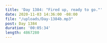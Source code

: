 ```yaml
---
title: 'Day 1384: "Fired up, ready to go."'
date: 2020-11-03 14:36:00 -08:00
file: "/uploads/Day-1384b.mp3"
post: Day 1384
duration: '00:05:34'
length: 4867280
---
```


